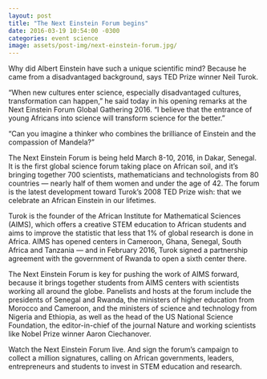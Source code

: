```yaml
---
layout: post
title: "The Next Einstein Forum begins"
date: 2016-03-19 10:54:00 -0300
categories: event science
image: assets/post-img/next-einstein-forum.jpg/
---
```


Why did Albert Einstein have such a unique scientific mind? Because he came from a disadvantaged background, says TED Prize winner Neil Turok.

“When new cultures enter science, especially disadvantaged cultures, transformation can happen,” he said today in his opening remarks at the Next Einstein Forum Global Gathering 2016. “I believe that the entrance of young Africans into science will transform science for the better.”

“Can you imagine a thinker who combines the brilliance of Einstein and the compassion of Mandela?”

The Next Einstein Forum is being held March 8-10, 2016, in Dakar, Senegal. It is the first global science forum taking place on African soil, and it’s bringing together 700 scientists, mathematicians and technologists from 80 countries — nearly half of them women and under the age of 42. The forum is the latest development toward Turok’s 2008 TED Prize wish: that we celebrate an African Einstein in our lifetimes.

Turok is the founder of the African Institute for Mathematical Sciences (AIMS), which offers a creative STEM education to African students and aims to improve the statistic that less that 1% of global research is done in Africa. AIMS has opened centers in Cameroon, Ghana, Senegal, South Africa and Tanzania — and in February 2016, Turok signed a partnership agreement with the government of Rwanda to open a sixth center there.

The Next Einstein Forum is key for pushing the work of AIMS forward, because it brings together students from AIMS centers with scientists working all around the globe. Panelists and hosts at the forum include the presidents of Senegal and Rwanda, the ministers of higher education from Morocco and Cameroon, and the ministers of science and technology from Nigeria and Ethiopia, as well as the head of the US National Science Foundation, the editor-in-chief of the journal Nature and working scientists like Nobel Prize winner Aaron Ciechanover.

Watch the Next Einstein Forum live. And sign the forum’s campaign to collect a million signatures, calling on African governments, leaders, entrepreneurs and students to invest in STEM education and research.